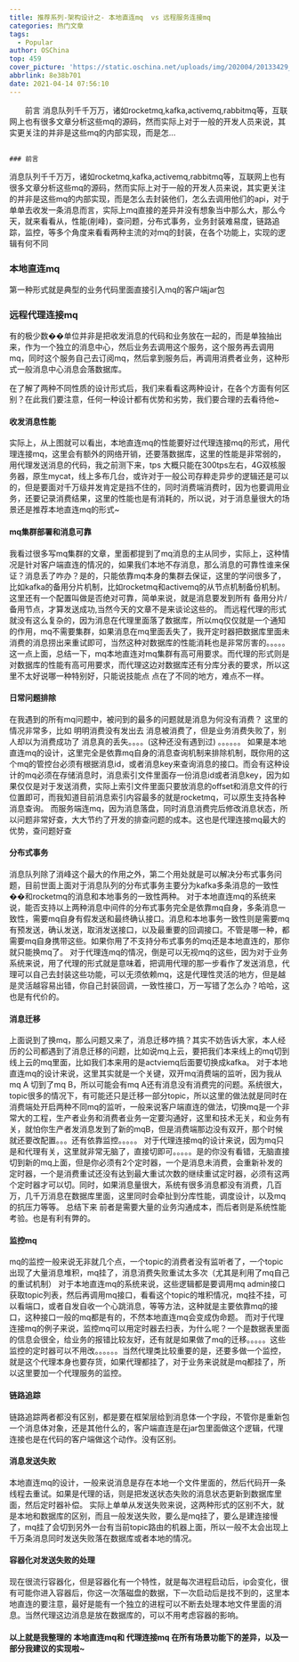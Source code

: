 ```yaml
---
title: 推荐系列-架构设计之- 本地直连mq  vs 远程服务连接mq
categories: 热门文章
tags:
  - Popular
author: OSChina
top: 459
cover_picture: 'https://static.oschina.net/uploads/img/202004/20133429_z0xd.jpg'
abbrlink: 8e38b701
date: 2021-04-14 07:56:10
---
```


&emsp;&emsp;前言 消息队列千千万万，诸如rocketmq,kafka,activemq,rabbitmq等，互联网上也有很多文章分析这些mq的源码，然而实际上对于一般的开发人员来说，其实更关注的并非是这些mq的内部实现，而是怎...
<!-- more -->

                                                                                                                                                                                        ### 前言 
消息队列千千万万，诸如rocketmq,kafka,activemq,rabbitmq等，互联网上也有很多文章分析这些mq的源码，然而实际上对于一般的开发人员来说，其实更关注的并非是这些mq的内部实现，而是怎么去封装他们，怎么去调用他们的api，对于单单去收发一条消息而言，实际上mq直接的差异并没有想象当中那么大，那么今天，就来看看从，性能(削峰)，查问题，分布式事务，业务封装难易度，链路追踪，监控，等多个角度来看看两种主流的对mq的封装，在各个功能上，实现的逻辑有何不同 
### 本地直连mq 
第一种形式就是典型的业务代码里面直接引入mq的客户端jar包 
 
### 远程代理连接mq 
有的极少数��单位并非是把收发消息的代码和业务放在一起的，而是单独抽出来，作为一个独立的消息中心，然后业务去调用这个服务，这个服务再去调用mq，同时这个服务自己去订阅mq，然后拿到服务后，再调用消费者业务，这种形式一般消息中心消息会落数据库。 
 
在了解了两种不同性质的设计形式后，我们来看看这两种设计，在各个方面有何区别？在此我们要注意，任何一种设计都有优势和劣势，我们要合理的去看待他~ 
#### 收发消息性能 
实际上，从上图就可以看出，本地直连mq的性能要好过代理连接mq的形式，用代理连接mq，这里会有额外的网络开销，还要落数据库，这里的性能是非常弱的，用代理发送消息的代码，我之前测下来，tps 大概只能在300tps左右，4G双核服务器，原生mycat，线上多布几台，或许对于一般公司存粹走异步的逻辑还是可以的，但是要面对千万级并发肯定是挡不住的，同时消费端消费时，因为也要调用业务，还要记录消费结果，这里的性能也是有消耗的，所以说，对于消息量很大的场景还是推荐本地直连mq的形式~ 
#### mq集群部署和消息可靠 
我看过很多写mq集群的文章，里面都提到了mq消息的主从同步，实际上，这种情况是针对客户端直连的情况的，如果我们本地不存消息，那么消息的可靠性谁来保证？消息丢了咋办？是的，只能依靠mq本身的集群去保证，这里的学问很多了，比如kafka的备用分片机制，比如rocketmq和activemq的从节点机制备份机制。这里还有一个配置叫做是否绝对可靠，简单来说，就是消息要发到所有 备用分片/备用节点，才算发送成功,当然今天的文章不是来谈论这些的。 
而远程代理的形式就没有这么复杂的，因为消息在代理里面落了数据库，所以mq仅仅就是一个通知的作用，mq不需要集群，如果消息在mq里面丢失了，我开定时器把数据库里面未消费的消息捞出来重试即可，当然这种对数据库的性能消耗也是非常厉害的。。。。。 
这一点上面，总结一下，mq本地直连对mq集群有高可用要求。而代理的形式则是对数据库的性能有高可用要求，而代理这边对数据库还有分库分表的要求，所以这里不太好说哪一种特别好，只能说技能点 点在了不同的地方，难点不一样。 
#### 日常问题排除 
在我遇到的所有mq问题中，被问到的最多的问题就是消息为何没有消费？ 这里的情况非常多，比如 
明明消费没有发出去 
消息被消费了，但是业务消费失败了，别人却以为消费成功了 
消息真的丢失。。。。(这种还没有遇到过) 
。。。。。。 
如果是本地直连mq的设计，这里完全是依靠mq自身的消息查询机制来排除机制，既你用的这个mq的管控台必须有根据消息id，或者消息key来查询消息的接口。而会有这种设计的mq必须在存储消息时，消息索引文件里面存一份消息id或者消息key，因为如果仅仅是对于发送消费，实际上索引文件里面只要放消息的offset和消息文件的行位置即可，而我知道目前消息索引内容最多的就是rocketmq，可以原生支持各种消息查询。 
而服务端连mq，因为消息落盘，同时消息消费完后修改消息状态，所以问题非常好查，大大节约了开发的排查问题的成本。这也是代理连接mq最大的优势，查问题好查 
#### 分布式事务 
消息队列除了消峰这个最大的作用之外，第二个用处就是可以解决分布式事务问题，目前世面上面对于消息队列的分布式事务主要分为kafka多条消息的一致性��和rocketmq的消息和本地事务的一致性两种。 
对于本地直连mq的系统来说，能否支持以上两种消息中间件的分布式事务完全是依靠mq自身，多条消息一致性，需要mq自身有假发送和最终确认接口。消息和本地事务一致性则是需要mq有预发送，确认发送，取消发送接口，以及最重要的回调接口。不管是哪一种，都需要mq自身携带这些。如果你用了不支持分布式事务的mq还是本地直连的，那你就只能换mq了。 
对于代理连mq的情况，倒是可以无视mq的这些，因为对于业务系统来说，用了代理的形式就是意味着，把调用代理的那一步看作了发送消息，代理可以自己去封装这些功能，可以无须依赖mq，这是代理性灵活的地方，但是越是灵活越容易出错，你自己封装回调，一致性接口，万一写错了怎么办？哈哈，这也是有代价的。 
#### 消息迁移 
上面说到了换mq，那么问题又来了，消息迁移咋搞？其实不妨告诉大家，本人经历的公司都遇到了消息迁移的问题，比如说mq上云，要把我们本来线上的mq切到线上云的mq里面，比如我们本来用的是actviemq后面要切换成kafka。 
对于本地直连mq的设计来说，这里其实就是一个关键，双开mq消费端的监听，因为我从mq A 切到了mq B，所以可能会有mq A还有消息没有消费完的问题。系统很大，topic很多的情况下，有可能还只是迁移一部分topic，所以这里的做法就是同时在消费端处开启两种不同mq的监听，一般来说客户端直连的做法，切换mq是一个非常大的工程，生产者业务和消费者业务一定要沟通好，这里和技术无关，和业务有关，就怕你生产者发消息发到了新的mqB，但是消费端那边没有双开，那个时候就还要改配置。。。还有依靠监控。。。。。 
对于代理连接mq的设计来说，因为mq只是和代理有关，这里就非常无脑了，直接切即可。。。。。是的你没有看错，无脑直接切到新的mq上面，但是你必须有2个定时器，一个是消息未消费，会重新补发的定时器，一个是消费重试还没有达到最大重试次数的继续重试定时器，必须有这两个定时器才可以切。同时，如果消息量很大，系统有很多消息都没有消费，几百万，几千万消息在数据库里面，这里同时会牵扯到分库性能，调度设计，以及mq的抗压力等等。 
总结下来 前者是需要大量的业务沟通成本，而后者则是系统性能考验。也是有利有弊的。 
#### 监控mq 
mq的监控一般来说无非就几个点，一个topic的消费者没有监听者了，一个topic出现了大量消息堆积，mq挂了，消息消费失败重试太多次（尤其是利用了mq自己的重试机制） 
对于本地直连mq的系统来说，这些逻辑都是要调用mq admin接口获取topic列表，然后再调用mq接口，看看这个topic的堆积情况，mq挂不挂，可以看端口，或者自发自收一个心跳消息，等等方法，这种就是主要依靠mq的接口，这种接口一般的mq都是有的，不然本地直连mq会变成伪命题。 
而对于代理连接mq的例子来说，监控mq可以用定时器去扫表，为什么呢？一个是数据表里面的信息会很全，给业务的报错比较友好，还有就是如果做了mq的迁移。。。。。这些监控的定时器可以不用改。。。。。。当然代理类比较重要的是，还要多做一个监控，就是这个代理本身也要存货，如果代理都挂了，对于业务来说就是mq都挂了，所以这里要加一个代理服务的监控。 
#### 链路追踪 
链路追踪两者都没有区别，都是要在框架层给到消息体一个字段，不管你是重新包一个消息体对象，还是其他什么的，客户端直连是在jar包里面做这个逻辑，代理连接也是在代码的客户端做这个动作。没有区别。 
#### 消息发送失败 
本地直连mq的设计，一般来说消息是存在本地一个文件里面的，然后代码开一条线程去重试。如果是代理的话，则是把发送状态失败的消息状态更新到数据库里面，然后定时器补偿。 
实际上单单从发送失败来说，这两种形式的区别不大，就是本地和数据库的区别，而且一般发送失败，要么是mq挂了，要么是建连接慢了，mq挂了会切到另外一台有当前topic路由的机器上面，所以一般不太会出现上千万条消息同时发送失败落在数据库或者本地的情况。 
#### 容器化对发送失败的处理 
现在很流行容器化，但是容器化有一个特性，就是每次进程启动后，ip会变化，很有可能你进入容器后，你这一次落磁盘的数据，下一次启动后是找不到的，这里本地直连的要注意，最好是能有一个独立的进程可以不断去处理本地文件里面的消息。当然代理这边消息是放在数据库的，可以不用考虑容器的影响。 
#### 以上就是我整理的 本地直连mq和 代理连接mq 在所有场景功能下的差异，以及一部分我建议的实现啦~
                                        